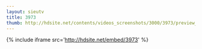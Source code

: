```yaml
---
layout: sieutv
title: 3973
thumb: http://hdsite.net/contents/videos_screenshots/3000/3973/preview_360p.mp4.jpg
---
```

{% include iframe src='http://hdsite.net/embed/3973' %}
 
